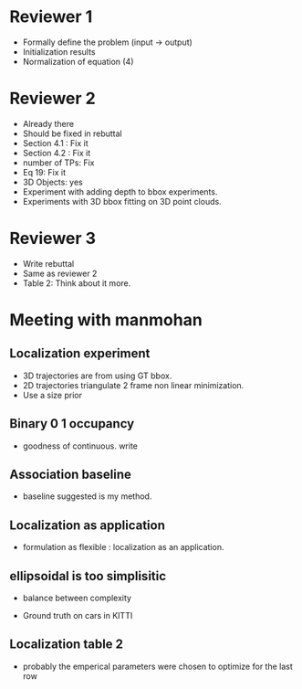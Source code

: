 Reviewer 1
==========
* Formally define the problem (input -> output)
* Initialization results
* Normalization of equation (4)

Reviewer 2
==========

* Already there
* Should be fixed in rebuttal
* Section 4.1 : Fix it
* Section 4.2 : Fix it
* number of TPs: Fix
* Eq 19: Fix it
* 3D Objects: yes
* Experiment with adding depth to bbox experiments.
* Experiments with 3D bbox fitting on 3D point clouds.

Reviewer 3
==========

* Write rebuttal
* Same as reviewer 2
* Table 2: Think about it more.

Meeting with manmohan
=====================

Localization experiment
-----------------------
* 3D trajectories are from using GT bbox.
* 2D trajectories triangulate 2 frame non linear minimization.
* Use a size prior

Binary 0 1 occupancy
--------------------
* goodness of continuous. write 

Association baseline
--------------------
* baseline suggested is my method.

Localization as application
---------------------------

* formulation as flexible : localization as an application.

ellipsoidal is too simplisitic
------------------------------
* balance between complexity 

* Ground truth on cars in KITTI

Localization table 2
--------------------
* probably the emperical parameters were chosen to optimize for the last
row
